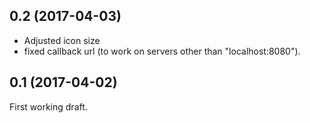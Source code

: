 ## 0.2 (2017-04-03)
* Adjusted icon size 
* fixed callback url (to work on servers other than "localhost:8080").

## 0.1 (2017-04-02)
First working draft.


